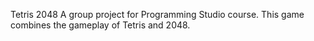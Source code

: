 Tetris 2048
A group project for Programming Studio course.
This game combines the gameplay of Tetris and 2048.
